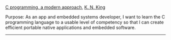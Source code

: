 [C programming, a modern approach](https://ia801901.us.archive.org/30/items/c-programming-a-modern-approach-2nd-ed-c-89-c-99-king-by/C%20Programming%20-%20A%20Modern%20Approach%20-%202nd_Ed(C89,%20c99)%20-%20King%20by%20.pdf), [K. N. King](/people/p.kn-king.md)

Purpose: As an app and embedded systems developer, I want to learn the C programming language to a usable level of competency so that I can create efficient portable native applications and embedded software.

---

